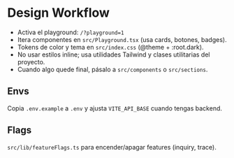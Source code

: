 # Design Workflow

- Activa el playground: `/?playground=1`
- Itera componentes en `src/Playground.tsx` (usa cards, botones, badges).
- Tokens de color y tema en `src/index.css` (@theme + :root.dark).
- No usar estilos inline; usa utilidades Tailwind y clases utilitarias del proyecto.
- Cuando algo quede final, pásalo a `src/components` o `src/sections`.

## Envs
Copia `.env.example` a `.env` y ajusta `VITE_API_BASE` cuando tengas backend.

## Flags
`src/lib/featureFlags.ts` para encender/apagar features (inquiry, trace).
